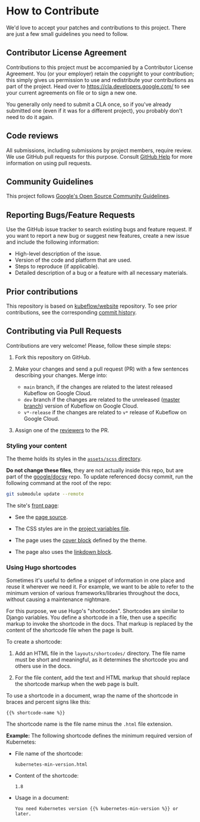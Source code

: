 # How to Contribute

We'd love to accept your patches and contributions to this project. There are
just a few small guidelines you need to follow.

## Contributor License Agreement

Contributions to this project must be accompanied by a Contributor License
Agreement. You (or your employer) retain the copyright to your contribution;
this simply gives us permission to use and redistribute your contributions as
part of the project. Head over to <https://cla.developers.google.com/> to see
your current agreements on file or to sign a new one.

You generally only need to submit a CLA once, so if you've already submitted one
(even if it was for a different project), you probably don't need to do it
again.

## Code reviews

All submissions, including submissions by project members, require review. We
use GitHub pull requests for this purpose. Consult
[GitHub Help](https://help.github.com/articles/about-pull-requests/) for more
information on using pull requests.

## Community Guidelines

This project follows
[Google's Open Source Community Guidelines](https://opensource.google.com/conduct/).

## Reporting Bugs/Feature Requests

Use the GitHub issue tracker to search existing bugs and feature request. If you want to report a new bug or suggest new features, create a new issue and include the following information:

* High-level description of the issue.
* Version of the code and platform that are used.
* Steps to reproduce (if applicable).
* Detailed description of a bug or a feature with all necessary materials.

## Prior contributions

This repository is based on [kubeflow/website](https://github.com/kubeflow/website) repository. To see prior contributions, see the corresponding [commit history](https://github.com/kubeflow/website/commits/master).

## Contributing via Pull Requests

Contributions are very welcome! Please, follow these simple steps:

1. Fork this repository on GitHub.

1. Make your changes and send a pull request (PR) with a few sentences describing your changes. Merge into:
   * `main` branch, if the changes are related to the latest released Kubeflow on Google Cloud.
   * `dev` branch if the changes are related to the unreleased ([master branch](https://github.com/GoogleCloudPlatform/kubeflow-distribution)) version of Kubeflow on Google Cloud.
   * `v*-release` if the changes are related to `v*` release of Kubeflow on Google Cloud.

1. Assign one of the [reviewers](https://github.com/GoogleCloudPlatform/kubeflow-gke-docs/blob/main/OWNERS) to the PR.


### Styling your content

The theme holds its styles in the [`assets/scss` directory](https://github.com/GoogleCloudPlatform/kubeflow-gke-docs/tree/main/themes/docsy/assets/scss).

**Do not change these files**, they are not actually inside this repo, but are part of the [google/docsy](https://github.com/google/docsy) repo. To update referenced docsy commit, run the following command at the root of the repo:

```bash
git submodule update --remote
```

The site's [front page](https://GoogleCloudPlatform.github.io/kubeflow-gke-docs):

* See the [page source](https://github.com/GoogleCloudPlatform/kubeflow-gke-docs/blob/main/content/en/_index.html).

* The CSS styles are in the [project variables file](https://github.com/GoogleCloudPlatform/kubeflow-gke-docs/blob/main/assets/scss/_variables_project.scss).

* The page uses the [cover block](https://www.docsy.dev/docs/adding-content/shortcodes/#blocks-cover) defined by the theme.

* The page also uses the [linkdown block](https://www.docsy.dev/docs/adding-content/shortcodes/#blocks-link-down).

### Using Hugo shortcodes

Sometimes it's useful to define a snippet of information in one place and reuse it wherever we need it. 
For example, we want to be able to refer to the minimum version of various frameworks/libraries throughout the docs, 
without causing a maintenance nightmare.

For this purpose, we use Hugo's "shortcodes". 
Shortcodes are similar to Django variables. You define a shortcode in a file, then use a specific markup 
to invoke the shortcode in the docs. That markup is replaced by the content of the shortcode file when the page is built.

To create a shortcode:

1. Add an HTML file in the `layouts/shortcodes/` directory. 
   The file name must be short and meaningful, as it determines the shortcode you and others use in the docs.

1. For the file content, add the text and HTML markup that should replace the shortcode markup when the web page is built.

To use a shortcode in a document, wrap the name of the shortcode in braces and percent signs like this:

  ```
  {{% shortcode-name %}}
  ```

The shortcode name is the file name minus the `.html` file extension.

**Example:** The following shortcode defines the minimum required version of Kubernetes:

* File name of the shortcode:

  ```
  kubernetes-min-version.html
  ```

* Content of the shortcode:

  ```
  1.8
  ```

* Usage in a document:

  ```
  You need Kubernetes version {{% kubernetes-min-version %}} or later.
  ```
